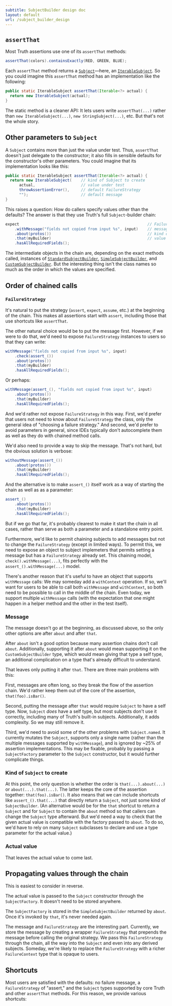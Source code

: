 ```yaml
---
subtitle: SubjectBuilder design doc
layout: default
url: /subject_builder_design
---
```



## `assertThat`

Most Truth assertions use one of its `assertThat` methods:

```java
assertThat(colors).containsExactly(RED, GREEN, BLUE);
```

Each `assertThat` method returns a [`Subject`]―here, an [`IterableSubject`]. So
you could imagine this `assertThat` method has an implementation like the
following:

```java
public static IterableSubject assertThat(Iterable<?> actual) {
  return new IterableSubject(actual);
}
```

The static method is a cleaner API: It lets users write `assertThat(...)` rather
than `new IterableSubject(...)`, `new StringSubject(...)`, etc. But that's not
the whole story.

## Other parameters to `Subject`

A `Subject` contains more than just the value under test. Thus, `assertThat`
doesn't just delegate to the constructor; it also fills in sensible defaults for
the constructor's other parameters. You could imagine that its implementation
looks like this:

```java
public static IterableSubject assertThat(Iterable<?> actual) {
  return new IterableSubject(    // kind of Subject to create
      actual,                    // value under test
      throwAssertionError(),     // default FailureStrategy
      "");                       // default message
}
```

This raises a question: How do callers specify values other than the defaults?
The answer is that they use Truth's full `Subject`-builder chain:

```java
expect                                                        // FailureStrategy
    .withMessage("fields not copied from input %s", input)    // message
    .about(protos())                                          // kind of Subject to create
    .that(myBuilder)                                          // value under test
    .hasAllRequiredFields();
```

The intermediate objects in the chain are, depending on the exact methods
called, instances of [`StandardSubjectBuilder`], [`SimpleSubjectBuilder`], and
[`CustomSubjectBuilder`]. But the interesting thing isn't the class names so
much as the order in which the values are specified.

## Order of chained calls

### `FailureStrategy`

It's natural to put the strategy (`assert`, `expect`, `assume`, etc.) at the
beginning of the chain. This makes all assertions start with `assert`, including
those that use shortcuts like `assertThat`.

The other natural choice would be to put the message first. However, if we were
to do that, we'd need to expose `FailureStrategy` instances to users so that
they can write:

```java
withMessage("fields not copied from input %s", input)
    .check(assert_())
    .about(protos())
    .that(myBuilder)
    .hasAllRequiredFields();
```

Or perhaps:

```java
withMessage(assert_(), "fields not copied from input %s", input)
    .about(protos())
    .that(myBuilder)
    .hasAllRequiredFields();
```

And we'd rather not expose `FailureStrategy` in this way. First, we'd prefer
that users not need to know about `FailureStrategy` the class, only the general
idea of "choosing a failure strategy." And second, we'd prefer to avoid
parameters in general, since IDEs typically don't autocomplete them as well as
they do with chained method calls.

We'd also need to provide a way to skip the message. That's not hard, but the
obvious solution is verbose:

```java
withoutMessage(assert_())
    .about(protos())
    .that(myBuilder)
    .hasAllRequiredFields();
```

And the alternative is to make `assert_()` itself work as a way of starting the
chain as well as as a parameter:

```java
assert_()
    .about(protos())
    .that(myBuilder)
    .hasAllRequiredFields();
```

But if we go that far, it's probably clearest to make it start the chain in all
cases, rather than serve as both a parameter and a standalone entry point.

Furthermore, we'd like to permit chaining subjects to add messages but not to
change the `FailureStrategy` (except in limited ways). To permit this, we need
to expose an object to subject implemeters that permits setting a message but
has a `FailureStrategy` already set. This chaining model,
`check().withMessage(...)`, fits perfectly with the `assert_().withMessage(...)`
model.

There's another reason that it's useful to have an object that supports
`withMessage` calls: We may someday add a `withContext` operation. If so, we'll
want for users to be able to call both `withMessage` and `withContext`, so both
need to be possible to call in the middle of the chain. Even today, we support
multiple `withMessage` calls (with the expectation that one might happen in a
helper method and the other in the test itself).

### Message

The message doesn't go at the beginning, as discussed above, so the only other
options are after `about` and after `that`.

After `about` isn't a good option because many assertion chains don't call
`about`. Additionally, supporting it after `about` would mean supporting it on
the `CustomSubjectBuilder` type, which would mean giving that type a self type,
an additional complication on a type that's already difficult to understand.

That leaves only putting it after `that`. There are three main problems with
this:

First, messages are often long, so they break the flow of the assertion chain.
We'd rather keep them out of the core of the assertion, `that(foo).isBar()`.

Second, putting the message after `that` would require `Subject` to have a self
type. Now, `Subject` *does* have a self type, but most subjects don't use it
correctly, including many of Truth's built-in subjects. Additionally, it adds
complexity. So we may still remove it.

Third, we'd need to avoid some of the other problems with `Subject.named`. It
currently mutates the `Subject`, supports only a single name (rather than the
multiple messages supported by `withMessage`), and is ignored by ~25% of
assertion implementations. This may be fixable, probably by passing a
`SubjectFactory` parameter to the `Subject` constructor, but it would further
complicate things.

### Kind of `Subject` to create

At this point, the only question is whether the order is `that(...).about(...)`
or `about(...).that(...)`. The latter keeps the core of the assertion together:
`that(foo).isBar()`. It also means that we can include shortcuts like
`assert_().that(...)` that directly return a `Subject`, not just some kind of
`SubjectBuilder`. (An alternative would be for the `that` shortcut to return a
`Subject` and for `Subject` to contain the `about` method so that callers can
change the `Subject` type afterward. But we'd need a way to check that the given
actual value is compatible with the factory passed to `about`. To do so, we'd
have to rely on many `Subject` subclasses to declare and use a type parameter
for the actual value.)

### Actual value

That leaves the actual value to come last.

## Propagating values through the chain

This is easiest to consider in reverse.

The actual value is passed to the `Subject` constructor through the
`SubjectFactory`. It doesn't need to be stored anywhere.

The `SubjectFactory` is stored in the `SimpleSubjectBuilder` returned by
`about`. Once it's invoked by `that`, it's never needed again.

The message and `FailureStrategy` are the interesting part. Currently, we store
the message by creating a wrapper `FailureStrategy` that prepends the message
before calling the original strategy. We pass this `FailureStrategy` through the
chain, all the way into the `Subject` and even into any derived subjects.
Someday, we're likely to replace the `FailureStrategy` with a richer
`FailureContext` type that is opaque to users.

## Shortcuts

Most users are satisfied with the defaults: no failure message, a
`FailureStrategy` of "assert," and the `Subject` types supported by core Truth
and other `assertThat` methods. For this reason, we provide various shortcuts:

<object data="images/truthassertionflowchart.svg" type="image/svg+xml"></object>

<!-- References -->

[`Subject`]:    https://github.com/google/truth/blob/master/core/src/main/java/com/google/common/truth/Subject.java
[`IterableSubject`]:    https://github.com/google/truth/blob/master/core/src/main/java/com/google/common/truth/IterableSubject.java
[`IterableOfProtosSubject`]:         http://github.com/google/truth/blob/master/extensions/proto/src/main/java/com/google/common/truth/extensions/proto/IterableOfProtosSubject.java
[`ProtoTruth`]:         http://github.com/google/truth/blob/master/extensions/proto/src/main/java/com/google/common/truth/extensions/proto/ProtoTruth.java
[`CustomSubjectBuilder`]:    https://github.com/google/truth/blob/master/core/src/main/java/com/google/common/truth/CustomSubjectBuilder.java
[`CustomSubjectBuilderFactory`]:    https://github.com/google/truth/blob/master/core/src/main/java/com/google/common/truth/CustomSubjectBuilderFactory.java
[`StandardSubjectBuilder`]:    https://github.com/google/truth/blob/master/core/src/main/java/com/google/common/truth/StandardSubjectBuilder.java
[`SimpleSubjectBuilder`]:    https://github.com/google/truth/blob/master/core/src/main/java/com/google/common/truth/SimpleSubjectBuilder.java
